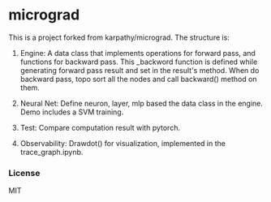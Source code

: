 
# micrograd

This is a project forked from karpathy/micrograd. The structure is:

1. Engine: A data class that implements operations for forward pass, and functions for backward pass. This _backword function is defined while generating
   forward pass result and set in the result's method. When do backward pass, topo sort all the nodes and call backward() method on them. 

2. Neural Net: Define neuron, layer, mlp based the data class in the engine. Demo includes a SVM training.

3. Test: Compare computation result with pytorch.

4. Observability: Drawdot() for visualization, implemented in the trace_graph.ipynb.


### License

MIT
